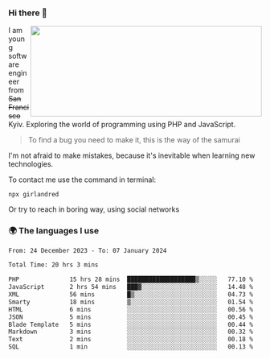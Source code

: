 ### Hi there 👋  

<img align='right' src="https://github-readme-stats.vercel.app/api?username=girlandred&count_private=true&show_icons=true&include_all_commits=true&hide_rank=true&hide_title=true&theme=buefy&card_width=300" width=460 height=180>


I am young software engineer from ~~San Francisco~~ Kyiv. Exploring the world of programming using PHP and JavaScript.


> To find a bug you need to make it, this is the way of the samurai



I'm not afraid to make mistakes, because it's inevitable when learning new technologies.

To contact me use the command in terminal:

```
npx girlandred
```

Or try to reach in boring way, using social networks


### 🌍 The languages I use

<!--START_SECTION:waka-->

```txt
From: 24 December 2023 - To: 07 January 2024

Total Time: 20 hrs 3 mins

PHP              15 hrs 28 mins  ███████████████████▒░░░░░   77.10 %
JavaScript       2 hrs 54 mins   ███▓░░░░░░░░░░░░░░░░░░░░░   14.48 %
XML              56 mins         █▒░░░░░░░░░░░░░░░░░░░░░░░   04.73 %
Smarty           18 mins         ▒░░░░░░░░░░░░░░░░░░░░░░░░   01.54 %
HTML             6 mins          ░░░░░░░░░░░░░░░░░░░░░░░░░   00.56 %
JSON             5 mins          ░░░░░░░░░░░░░░░░░░░░░░░░░   00.45 %
Blade Template   5 mins          ░░░░░░░░░░░░░░░░░░░░░░░░░   00.44 %
Markdown         3 mins          ░░░░░░░░░░░░░░░░░░░░░░░░░   00.32 %
Text             2 mins          ░░░░░░░░░░░░░░░░░░░░░░░░░   00.18 %
SQL              1 min           ░░░░░░░░░░░░░░░░░░░░░░░░░   00.13 %
```

<!--END_SECTION:waka-->
